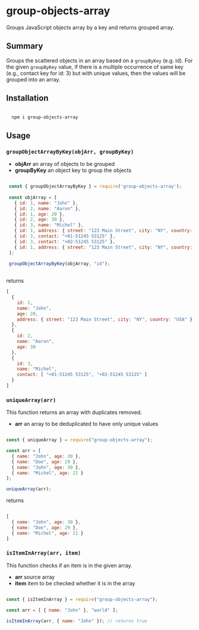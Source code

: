 # group-objects-array

Groups JavaScript objects array by a key and returns grouped array.

## Summary

  Groups the scattered objects in an array based on a `groupByKey` (e.g. id). For the given `groupByKey` value, if there is a multiple occurrence of same key (e.g., contact key for id: 3) but with unique values, then the values will be grouped into an array.

## Installation

```sh

  npm i group-objects-array

```

## Usage

### `groupObjectArrayByKey(objArr, groupByKey)`

- **objArr** an array of objects to be grouped
- **groupByKey** an object key to group the objects

```js

 const { groupObjectArrayByKey } = require('group-objects-array');
 
 const objArray = [
   { id: 1, name: "John" },
   { id: 2, name: "Aaron" },
   { id: 1, age: 20 },
   { id: 2, age: 30 },
   { id: 3, name: "Michel" },
   { id: 1, address: { street: "123 Main Street", city: "NY", country: "USA" } },
   { id: 3, contact: "+01-51245 53125" },
   { id: 3, contact: "+02-51245 53125" },
   { id: 1, address: { street: "123 Main Street", city: "NY", country: "USA" } }  
 ];
  
 groupObjectArrayByKey(objArray, "id");
 
 ```

 returns

 ```js
 [
   {
     id: 1, 
     name: "John", 
     age: 20, 
     address: { street: "123 Main Street", city: "NY", country: "USA" }
   },
   {
     id: 2,
     name: "Aaron",
     age: 30
   },
   {
     id: 3,
     name: "Michel",
     contact: [ "+01-51245 53125", "+02-51245 53125" ]
   } 
 ]

 ```

### `uniqueArray(arr)`

This function returns an array with duplicates removed.

- **arr** an array to be deduplicated to have only unique values

```js

const { uniqueArray } = require("group-objects-array");

const arr = [
  { name: "John", age: 30 },
  { name: "Doe", age: 29 },
  { name: "John", age: 30 },
  { name: "Michel", age: 21 }
];

uniqueArray(arr);

```

returns

```js

[
  { name: "John", age: 30 },
  { name: "Doe", age: 29 },
  { name: "Michel", age: 21 }
]

```

### `isItemInArray(arr, item)`

This function checks if an item is in the given array.

- **arr** source array
- **item** item to be checked whether it is in the array  

```js

const { isItemInArray } = require("group-objects-array");

const arr = [ { name: "John" }, "world" ];

isItemInArray(arr, { name: "John" }); // returns true

```